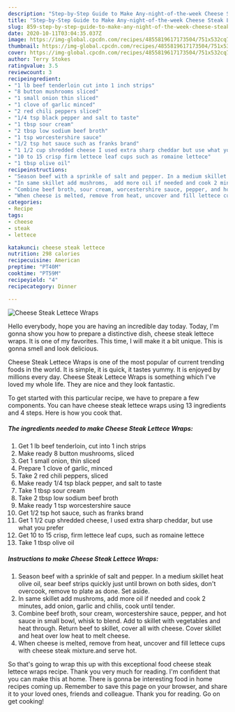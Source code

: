 ```yaml
---
description: "Step-by-Step Guide to Make Any-night-of-the-week Cheese Steak Lettece Wraps"
title: "Step-by-Step Guide to Make Any-night-of-the-week Cheese Steak Lettece Wraps"
slug: 859-step-by-step-guide-to-make-any-night-of-the-week-cheese-steak-lettece-wraps
date: 2020-10-11T03:04:35.037Z
image: https://img-global.cpcdn.com/recipes/4855819617173504/751x532cq70/cheese-steak-lettece-wraps-recipe-main-photo.jpg
thumbnail: https://img-global.cpcdn.com/recipes/4855819617173504/751x532cq70/cheese-steak-lettece-wraps-recipe-main-photo.jpg
cover: https://img-global.cpcdn.com/recipes/4855819617173504/751x532cq70/cheese-steak-lettece-wraps-recipe-main-photo.jpg
author: Terry Stokes
ratingvalue: 3.5
reviewcount: 3
recipeingredient:
- "1 lb beef tenderloin cut into 1 inch strips"
- "8 button mushrooms sliced"
- "1 small onion thin sliced"
- "1 clove of garlic minced"
- "2 red chili peppers sliced"
- "1/4 tsp black pepper and salt to taste"
- "1 tbsp sour cream"
- "2 tbsp low sodium beef broth"
- "1 tsp worcestershire sauce"
- "1/2 tsp hot sauce such as franks brand"
- "1 1/2 cup shredded cheese I used extra sharp cheddar but use what you prefer"
- "10 to 15 crisp firm lettece leaf cups such as romaine lettece"
- "1 tbsp olive oil"
recipeinstructions:
- "Season beef with a sprinkle of salt and pepper. In a medium skillet heat olive oil, sear beef strips quickly just until brown on both sides, don&#39;t overcook, remove to plate as done. Set aside."
- "In same skillet add mushroms,  add more oil if needed and cook 2 minutes, add onion, garlic and chilis, cook until tender."
- "Combine beef broth, sour cream, worcestershire sauce, pepper, and hot sauce in small bowl, whisk to blend. Add to skillet with vegetables and heat through. Return beef to skillet, cover all with cheese. Cover skillet and heat  over low heat to melt cheese."
- "When cheese is melted, remove from heat, uncover and fill lettece cups with cheese steak mixture.and serve hot."
categories:
- Recipe
tags:
- cheese
- steak
- lettece

katakunci: cheese steak lettece 
nutrition: 298 calories
recipecuisine: American
preptime: "PT40M"
cooktime: "PT59M"
recipeyield: "4"
recipecategory: Dinner

---
```



![Cheese Steak Lettece Wraps](https://img-global.cpcdn.com/recipes/4855819617173504/751x532cq70/cheese-steak-lettece-wraps-recipe-main-photo.jpg)

Hello everybody, hope you are having an incredible day today. Today, I'm gonna show you how to prepare a distinctive dish, cheese steak lettece wraps. It is one of my favorites. This time, I will make it a bit unique. This is gonna smell and look delicious.



Cheese Steak Lettece Wraps is one of the most popular of current trending foods in the world. It is simple, it is quick, it tastes yummy. It is enjoyed by millions every day. Cheese Steak Lettece Wraps is something which I've loved my whole life. They are nice and they look fantastic.


To get started with this particular recipe, we have to prepare a few components. You can have cheese steak lettece wraps using 13 ingredients and 4 steps. Here is how you cook that.

<!--inarticleads1-->

##### The ingredients needed to make Cheese Steak Lettece Wraps:

1. Get 1 lb beef tenderloin, cut into 1 inch strips
1. Make ready 8 button mushrooms, sliced
1. Get 1 small onion, thin sliced
1. Prepare 1 clove of garlic, minced
1. Take 2 red chili peppers, sliced
1. Make ready 1/4 tsp black pepper, and salt to taste
1. Take 1 tbsp sour cream
1. Take 2 tbsp low sodium beef broth
1. Make ready 1 tsp worcestershire sauce
1. Get 1/2 tsp hot sauce, such as franks brand
1. Get 1 1/2 cup shredded cheese, I used extra sharp cheddar, but use what you prefer
1. Get 10 to 15 crisp, firm lettece leaf cups, such as romaine lettece
1. Take 1 tbsp olive oil




<!--inarticleads2-->

##### Instructions to make Cheese Steak Lettece Wraps:

1. Season beef with a sprinkle of salt and pepper. In a medium skillet heat olive oil, sear beef strips quickly just until brown on both sides, don&#39;t overcook, remove to plate as done. Set aside.
1. In same skillet add mushroms,  add more oil if needed and cook 2 minutes, add onion, garlic and chilis, cook until tender.
1. Combine beef broth, sour cream, worcestershire sauce, pepper, and hot sauce in small bowl, whisk to blend. Add to skillet with vegetables and heat through. Return beef to skillet, cover all with cheese. Cover skillet and heat  over low heat to melt cheese.
1. When cheese is melted, remove from heat, uncover and fill lettece cups with cheese steak mixture.and serve hot.




So that's going to wrap this up with this exceptional food cheese steak lettece wraps recipe. Thank you very much for reading. I'm confident that you can make this at home. There is gonna be interesting food in home recipes coming up. Remember to save this page on your browser, and share it to your loved ones, friends and colleague. Thank you for reading. Go on get cooking!
